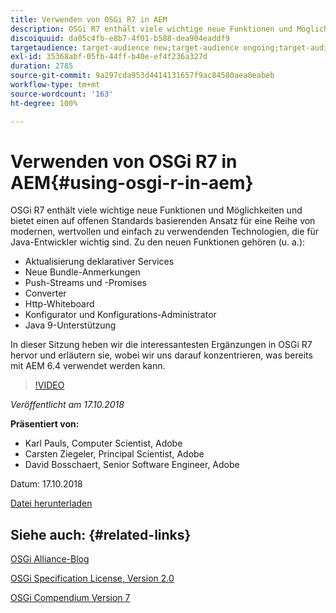 ```yaml
---
title: Verwenden von OSGi R7 in AEM
description: OSGi R7 enthält viele wichtige neue Funktionen und Möglichkeiten und bietet einen auf offenen Standards basierenden Ansatz für eine Reihe von modernen, wertvollen und einfach zu verwendenden Technologien, die für Java-Entwickler wichtig sind.
discoiquuid: da05c4fb-e8b7-4f01-b588-dea904eaddf9
targetaudience: target-audience new;target-audience ongoing;target-audience upgrader
exl-id: 35368abf-05fb-44ff-b40e-ef4f236a327d
duration: 2785
source-git-commit: 9a297cda953d4414131657f9ac84580aea0eabeb
workflow-type: tm+mt
source-wordcount: '163'
ht-degree: 100%

---
```


# Verwenden von OSGi R7 in AEM{#using-osgi-r-in-aem}

OSGi R7 enthält viele wichtige neue Funktionen und Möglichkeiten und bietet einen auf offenen Standards basierenden Ansatz für eine Reihe von modernen, wertvollen und einfach zu verwendenden Technologien, die für Java-Entwickler wichtig sind.  Zu den neuen Funktionen gehören (u. a.):

* Aktualisierung deklarativer Services
* Neue Bundle-Anmerkungen
* Push-Streams und -Promises
* Converter
* Http-Whiteboard
* Konfigurator und Konfigurations-Administrator
* Java 9-Unterstützung

In dieser Sitzung heben wir die interessantesten Ergänzungen in OSGi R7 hervor und erläutern sie, wobei wir uns darauf konzentrieren, was bereits mit AEM 6.4 verwendet werden kann.

>[!VIDEO](https://video.tv.adobe.com/v/25037/?quality=9)

*Veröffentlicht am 17.10.2018*

**Präsentiert von:**

* Karl Pauls, Computer Scientist, Adobe
* Carsten Ziegeler, Principal Scientist, Adobe
* David Bosschaert, Senior Software Engineer, Adobe

Datum: 17.10.2018

[Datei herunterladen](assets/aem-gems-osg-r7inaem-10172018.pdf)

## Siehe auch: {#related-links}

[OSGi Alliance-Blog](https://blog.osgi.org/2018/09/osgi-r7-highlights-blog-series.html)

[OSGi Specification License, Version 2.0](https://osgi.org/specification/osgi.core/7.0.0/index.html)

[OSGi Compendium Version 7](https://osgi.org/specification/osgi.cmpn/7.0.0/index.html)

<!--
[Get back to the Overview](https://helpx.adobe.com/experience-manager/kt/eseminars/gems/aem-index.html)
-->
